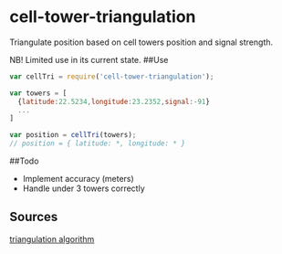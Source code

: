 # cell-tower-triangulation
Triangulate position based on cell towers position and signal strength.

NB! Limited use in its current state.
##Use

```javascript
var cellTri = require('cell-tower-triangulation');

var towers = [
  {latitude:22.5234,longitude:23.2352,signal:-91}
  ...
]

var position = cellTri(towers);
// position = { latitude: *, longitude: * }

```

##Todo

* Implement accuracy (meters)
* Handle under 3 towers correctly

## Sources
[triangulation algorithm](http://www.neilson.co.za/mobile-network-geolocation-obtaining-the-cell-ids-the-signal-strength-of-surrounding-towers-from-a-gsm-modem/#triangulation-algorithm)
